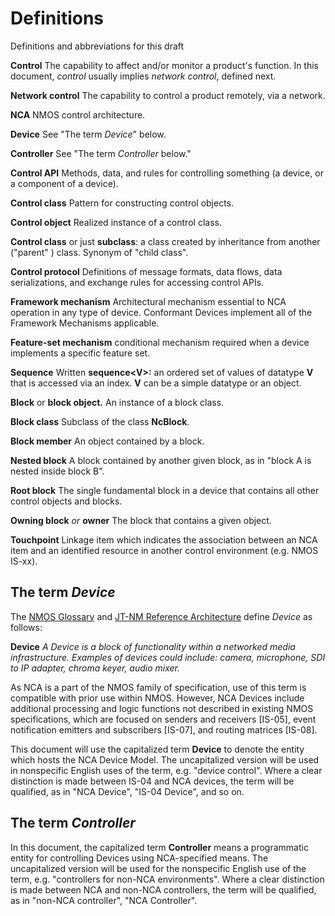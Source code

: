 # Definitions

Definitions and abbreviations for this draft

**Control** The capability to affect and/or monitor a product's function. In this document, _control_ usually implies _network control_, defined next.

**Network control** The capability to control a product remotely, via a network.

**NCA** NMOS control architecture.

**Device** See "The term _Device_" below.

**Controller** See "The term _Controller_ below."

**Control API** Methods, data, and rules for controlling something (a device, or a component of a device).

**Control class** Pattern for constructing control objects.

**Control object** Realized instance of a control class.

**Control class** or just **subclass**: a class created by inheritance from another ("parent" ) class. Synonym of "child class".

**Control protocol** Definitions of message formats, data flows, data serializations, and exchange rules for accessing control APIs.

**Framework mechanism** Architectural mechanism essential to NCA operation in any type of device. Conformant Devices implement all of the Framework Mechanisms applicable.

**Feature-set mechanism** conditional mechanism required when a device implements a specific feature set.

**Sequence** Written **sequence\<V\>:** an ordered set of values of datatype **V** that is accessed via an index. **V** can be a simple datatype or an object.

**Block** or **block object.** An instance of a block class.

**Block class** Subclass of the class **NcBlock**.

**Block member** An object contained by a block.

**Nested block** A block contained by another given block, as in "block A is nested inside block B".

**Root block** The single fundamental block in a device that contains all other control objects and blocks.

**Owning block** _or_ **owner** The block that contains a given object.

**Touchpoint** Linkage item which indicates the association between an NCA item and an identified resource in another control environment (e.g. NMOS IS-xx).

## The term _Device_

The [NMOS Glossary][NMOS-G] and [JT-NM Reference Architecture][JTNM-RA] define _Device_ as follows:

**Device** _A Device is a block of functionality within a networked media infrastructure. Examples of devices could include: camera, microphone, SDI to IP adapter, chroma keyer, audio mixer._

As NCA is a part of the NMOS family of specification, use of this term is compatible with prior use within NMOS. However, NCA Devices include additional processing and logic functions not described in existing NMOS specifications, which are focused on senders and receivers \[IS-05\], event notification emitters and subscribers \[IS-07\], and routing matrices \[IS-08\].

This document will use the capitalized term **Device** to denote the entity which hosts the NCA Device Model. The uncapitalized version will be used in nonspecific English uses of the term, e.g. "device control". Where a clear distinction is made between IS-04 and NCA devices, the term will be qualified, as in "NCA Device", "IS-04 Device", and so on.

## The term _Controller_

In this document, the capitalized term **Controller** means a programmatic entity for controlling Devices using NCA-specified means. The uncapitalized version will be used for the nonspecific English use of the term, e.g. "controllers for non-NCA environments". Where a clear distinction is made between NCA and non-NCA controllers, the term will be qualified, as in "non-NCA controller", "NCA Controller".

[NMOS-G]: https://specs.amwa.tv/nmos/branches/main/docs/Glossary.html "NMOS Glossary"

[JTNM-RA]: https://www.jt-nm.org/reference-architecture "Joint Taskforce on Network Media Reference Architecture v1.0"
